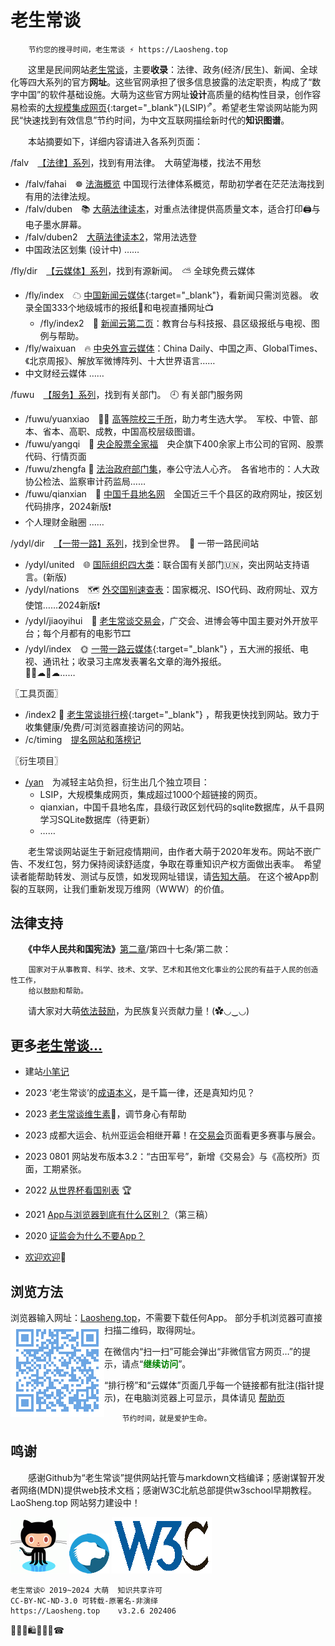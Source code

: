 老生常谈
========

		节约您的搜寻时间，老生常谈 ⚡ https://Laosheng.top

　　这里是民间网站[老生常谈](https://Laosheng.top)，主要**收录**：法律、政务(经济/民生)、新闻、全球化等四大系列的官方**网址**。这些官网承担了很多信息披露的法定职责，构成了“数字中国”的软件基础设施。大萌为这些官方网址**设计**高质量的结构性目录，创作容易检索的[大规模集成网页](https://cn.bing.com/search?q=大规模集成网页){:target="_blank"}(LSIP)<sup>⇗</sup>。希望老生常谈网站能为网民“快速找到有效信息”节约时间，为中文互联网描绘新时代的**知识图谱**。

　　本站摘要如下，详细内容请进入各系列页面：

/falv ⠀[【法律】系列](falv)，找到有用法律。　大萌望海楼，找法不用愁

  + /falv/fahai　☸️ [法海概览](falv/fahai) 中国现行法律体系概览，帮助初学者在茫茫法海找到有用的法律法规。
  + /falv/duben　📚 [大萌法律读本](falv/duben)，对重点法律提供高质量文本，适合打印🖨与电子墨水屏幕。
  + /falv/duben2　[大萌法律读本2](falv/duben2)，常用法选登
  + 中国政法区划集 (设计中) ……

/fly/dir ⠀[【云媒体】系列](fly/dir)，找到有源新闻。　⛅ 全球免费云媒体

  + /fly/index　☁ [中国新闻云媒体](fly){:target="_blank"}，看新闻只需浏览器。  收录全国333个地级城市的报纸📰和电视直播网址📺
    + /fly/index2　📜️ [新闻云第二页](fly/index2.html)：教育台与科技报、县区级报纸与电视、图例与帮助。
  + /fly/waixuan　🔥 [中央外宣云媒体](fly/waixuan )：China Daily、中国之声、GlobalTimes、《北京周报》、解放军微博阵列、十大世界语言……
  + 中文财经云媒体 ……

/fuwu ⠀[【服务】系列](fuwu)，找到有关部门。　🕘 有关部门服务网

  + /fuwu/yuanxiao　👨‍🎓 [高等院校三千所](fuwu/yuanxiao)，助力考生选大学。　军校、中管、部本、省本、高职、成教，中国高校层级图谱。
  + /fuwu/yangqi　🧧 [央企股票全家福](fuwu/yangqi)　央企旗下400余家上市公司的官网、股票代码、行情页面
  + /fuwu/zhengfa 🏢 <a href="fuwu/fazhi" target="fazhiye" title="省地级法治部门">法治政府部门集</a>，奉公守法人心齐。　各省地市的：人大政协公检法、监察审计药监局……
  + /fuwu/qianxian　📑 [中国千县地名网](fuwu/qianxian)　全国近三千个县区的政府网址，按区划代码排序，2024新版❗
  + 个人理财金融圈 ……

/ydyl/dir ⠀[【一带一路】系列](ydyl/dir)，找到全世界。　💃 一带一路民间站

  + /ydyl/united　🌐 [国际组织四大类](ydyl/united )：联合国有关部门🇺🇳，突出网站支持语言。(新版)
  + /ydyl/nations　🗺 [外交国别速查表](ydyl/nations)：国家概况、ISO代码、政府网址、双方使馆……2024新版❗
  + /ydyl/jiaoyihui　💫 [老生常谈交易会](ydyl/jiaoyihui)，广交会、进博会等中国主要对外开放平台；每个月都有的电影节🎞️
  + /ydyl/index　🌞 [一带一路云媒体](ydyl){:target="_blank"} ，五大洲的报纸、电视、通讯社；收录习主席发表署名文章的海外报纸。  
   🚄🚃☁🚃☁……

〖工具页面〗
  + /index2 🚩 [老生常谈排行榜](index2.html "大浪淘沙，精选网站"){:target="_blank"} ，帮我更快找到网站。致力于收集健康/免费/可浏览器直接访问的网站。
  + /c/timing ⠀[提名网站和落榜记](c/timing)

〖衍生项目〗
  + [/yan](yan)　为减轻主站负担，衍生出几个独立项目：
    + LSIP，大规模集成网页，集成超过1000个超链接的网页。
    + qianxian，中国千县地名库，县级行政区划代码的sqlite数据库，从千县网学习SQLite数据库（待更新）
    + ……


　　老生常谈网站诞生于新冠疫情期间，由作者大萌于2020年发布。网站不嵌广告、不发红包，努力保持阅读舒适度，争取在尊重知识产权方面做出表率。　希望读者能帮助转发、测试与反馈，如发现网址错误，请[告知大萌](https://xoyondo.com/ap/HPr7pBG7mOPIUGZ)。 在这个被App割裂的互联网，让我们重新发现万维网（WWW）的价值。


法律支持
-------

　　**《中华人民共和国宪法》**[第二章](https://laosheng.top/falv/2018-xianfa.txt#第二章公民的基本权利和义务)/第四十七条/第二款：

		国家对于从事教育、科学、技术、文学、艺术和其他文化事业的公民的有益于人民的创造性工作，
		给以鼓励和帮助。

　　请大家对大萌[依法鼓励](https://Laosheng.top/c/author "联系作者")，为民族复兴贡献力量！(✿◡‿◡)


更多[老生常谈…](c/)
-------------

+ 建站[小笔记](broad/blog.txt "建站心得")

+ 2023 ‘老生常谈’的[成语本义](c/chengyu)，是千篇一律，还是真知灼见？
+ 2023 [老生常谈维生素](c/vall)🥗，调节身心有帮助
+ 2023 成都大运会、杭州亚运会相继开幕！在[交易会](ydyl/jiaoyihui)页面看更多赛事与展会。
+ 2023 0801 网站发布版本3.2：“古田军号”，新增《交易会》与《高校所》页面，工期紧张。

+ 2022 [从世界杯看国别表](broad/2022/worldcup) 🏆
+ 2021 [App与浏览器到底有什么区别？](c/app-browser-diff.txt)（第三稿）
+ 2020 [证监会为什么不要App？](c/8-证券信息披露的法定媒体.txt)

+ [欢迎欢迎](c/speech "初心与历程")🙂


浏览方法
--------

浏览器输入网址：[Laosheng.top](https://laosheng.top '老生常谈')，不需要下载任何App。<img src="./indexQR-Blue.png" align="left"> 部分手机浏览器可直接扫描二维码，取得网址。 

在微信内“扫一扫”可能会弹出“非微信官方网页…”的提示，请点“<font color="green"><b>继续访问</b></font>”。

“排行榜”和“云媒体”页面几乎每一个链接都有批注(指针提示)，在电脑浏览器上可显示，具体请见 [帮助页](c/helpweb "老生常谈站点的浏览帮助")

		节约时间，就是爱护生命。


鸣谢
------

　　感谢Github为“老生常谈”提供网站托管与markdown文档编译；感谢谋智开发者网络(MDN)提供web技术文档；感谢W3C北航总部提供w3school早期教程。 LaoSheng.top 网站努力建设中！  

![感谢Github支持本站](yan/thanks4github.png)<!-- http://loucypher.github.io/images/octocat.png -->
![谋智开发者网络](yan/thanks4MDN.png)
![W3C北航总部](yan/thanks4W3C.png)

	老生常谈© 2019~2024 大萌  知识共享许可
	CC-BY-NC-ND-3.0	可转载-原署名-非演绎
	https://Laosheng.top	v3.2.6 202406

🎁💎🎅🛍💐🎀🥳☎
